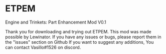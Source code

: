 # ETPEM
Engine and Trinkets: Part Enhancement Mod
V0.1

Thank you for downloading and trying out ETPEM.
This mod was made possible by Lewinator.
If you have any issues or bugs, please report them in the "issues" section on Github
If you want to suggest any additions, You can contact Vasillo#1526 on discord.
